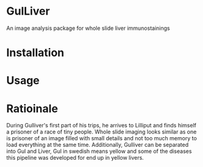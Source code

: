 # GulLiver
An image analysis package for whole slide liver immunostainings


# Installation


# Usage


# Ratioinale

During Gulliver's first part of his trips, he arrives to Lilliput and finds himself a prisoner of a race of tiny people. 
Whole slide imaging looks similar as one is prisoner of an image filled with small details and not too much memory to load everything at the same time.
Additionally, Gulliver can be separated into Gul and Liver, Gul in swedish means yellow and some of the diseases this pipeline was developed for end up in yellow livers.